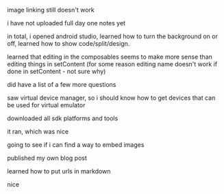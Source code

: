 image linking still doesn't work


i have not uploaded full day one notes yet 

in total, i opened android studio, learned how to turn the background on or off, learned how to show code/split/design.

learned that editing in the composables seems to make more sense than editing things in setContent (for some reason editing name doesn't work if done in setContent - not sure why)

did have a list of a few more questions

saw virtual device manager, so i should know how to get devices that can be used for virtual emulator

downloaded all sdk platforms and tools

it ran, which was nice

going to see if i can find a way to embed images

published my own blog post

learned how to put urls in markdown

nice